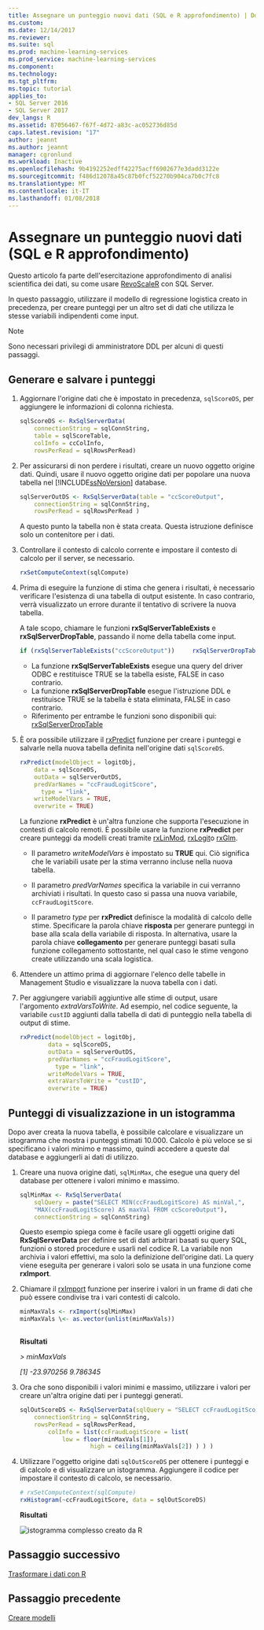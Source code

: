 ```yaml
---
title: Assegnare un punteggio nuovi dati (SQL e R approfondimento) | Documenti Microsoft
ms.custom: 
ms.date: 12/14/2017
ms.reviewer: 
ms.suite: sql
ms.prod: machine-learning-services
ms.prod_service: machine-learning-services
ms.component: 
ms.technology: 
ms.tgt_pltfrm: 
ms.topic: tutorial
applies_to:
- SQL Server 2016
- SQL Server 2017
dev_langs: R
ms.assetid: 87056467-f67f-4d72-a83c-ac052736d85d
caps.latest.revision: "17"
author: jeannt
ms.author: jeannt
manager: cgronlund
ms.workload: Inactive
ms.openlocfilehash: 9b4192252edff42275acff6902677e3dadd3122e
ms.sourcegitcommit: f486d12078a45c87b0fcf52270b904ca7b0c7fc8
ms.translationtype: MT
ms.contentlocale: it-IT
ms.lasthandoff: 01/08/2018
---
```

# <a name="score-new-data-sql-and-r-deep-dive"></a>Assegnare un punteggio nuovi dati (SQL e R approfondimento)

Questo articolo fa parte dell'esercitazione approfondimento di analisi scientifica dei dati, su come usare [RevoScaleR](https://docs.microsoft.com/machine-learning-server/r-reference/revoscaler/revoscaler) con SQL Server.

In questo passaggio, utilizzare il modello di regressione logistica creato in precedenza, per creare punteggi per un altro set di dati che utilizza le stesse variabili indipendenti come input.

> [!NOTE]
> Sono necessari privilegi di amministratore DDL per alcuni di questi passaggi.

## <a name="generate-and-save-scores"></a>Generare e salvare i punteggi
  
1. Aggiornare l'origine dati che è impostato in precedenza, `sqlScoreDS`, per aggiungere le informazioni di colonna richiesta.
  
    ```R
    sqlScoreDS <- RxSqlServerData(
        connectionString = sqlConnString,
        table = sqlScoreTable,
        colInfo = ccColInfo,
        rowsPerRead = sqlRowsPerRead)
    ```
  
2. Per assicurarsi di non perdere i risultati, creare un nuovo oggetto origine dati. Quindi, usare il nuovo oggetto origine dati per popolare una nuova tabella nel [!INCLUDE[ssNoVersion](../../includes/ssnoversion-md.md)] database.
  
    ```R
    sqlServerOutDS <- RxSqlServerData(table = "ccScoreOutput",
        connectionString = sqlConnString,
        rowsPerRead = sqlRowsPerRead )
    ```
    A questo punto la tabella non è stata creata. Questa istruzione definisce solo un contenitore per i dati.
     
3. Controllare il contesto di calcolo corrente e impostare il contesto di calcolo per il server, se necessario.
  
    ```R
    rxSetComputeContext(sqlCompute)
    ```
  
4. Prima di eseguire la funzione di stima che genera i risultati, è necessario verificare l'esistenza di una tabella di output esistente. In caso contrario, verrà visualizzato un errore durante il tentativo di scrivere la nuova tabella.
  
    A tale scopo, chiamare le funzioni **rxSqlServerTableExists** e **rxSqlServerDropTable**, passando il nome della tabella come input.
  
    ```R
    if (rxSqlServerTableExists("ccScoreOutput"))     rxSqlServerDropTable("ccScoreOutput")
    ```
  
    -  La funzione **rxSqlServerTableExists** esegue una query del driver ODBC e restituisce TRUE se la tabella esiste, FALSE in caso contrario.
    -  La funzione **rxSqlServerDropTable** esegue l'istruzione DDL e restituisce TRUE se la tabella è stata eliminata, FALSE in caso contrario.
    - Riferimento per entrambe le funzioni sono disponibili qui: [rxSqlServerDropTable](https://docs.microsoft.com/machine-learning-server/r-reference/revoscaler/rxsqlserverdroptable)
  
5. È ora possibile utilizzare il [rxPredict](https://docs.microsoft.com/machine-learning-server/r-reference/revoscaler/rxpredict) funzione per creare i punteggi e salvarle nella nuova tabella definita nell'origine dati `sqlScoreDS`.
  
    ```R
    rxPredict(modelObject = logitObj,
        data = sqlScoreDS,
        outData = sqlServerOutDS,
        predVarNames = "ccFraudLogitScore",
          type = "link",
        writeModelVars = TRUE,
        overwrite = TRUE)
    ```
  
    La funzione **rxPredict** è un'altra funzione che supporta l'esecuzione in contesti di calcolo remoti. È possibile usare la funzione **rxPredict** per creare punteggi da modelli creati tramite [rxLinMod](https://docs.microsoft.com/machine-learning-server/r-reference/revoscaler/rxlinmod), [rxLogit](https://docs.microsoft.com/machine-learning-server/r-reference/revoscaler/rxlogit)o [rxGlm](https://docs.microsoft.com/machine-learning-server/r-reference/revoscaler/rxglm).
  
    - Il parametro *writeModelVars* è impostato su **TRUE** qui. Ciò significa che le variabili usate per la stima verranno incluse nella nuova tabella.
  
    - Il parametro *predVarNames* specifica la variabile in cui verranno archiviati i risultati. In questo caso si passa una nuova variabile, `ccFraudLogitScore`.
  
    - Il parametro *type* per **rxPredict** definisce la modalità di calcolo delle stime. Specificare la parola chiave **risposta** per generare punteggi in base alla scala della variabile di risposta. In alternativa, usare la parola chiave **collegamento** per generare punteggi basati sulla funzione collegamento sottostante, nel qual caso le stime vengono create utilizzando una scala logistica.

6. Attendere un attimo prima di aggiornare l'elenco delle tabelle in Management Studio e visualizzare la nuova tabella con i dati.

7. Per aggiungere variabili aggiuntive alle stime di output, usare l'argomento *extraVarsToWrite*.  Ad esempio, nel codice seguente, la variabile `custID` aggiunti dalla tabella di dati di punteggio nella tabella di output di stime.
  
    ```R
    rxPredict(modelObject = logitObj,
            data = sqlScoreDS,
            outData = sqlServerOutDS,
            predVarNames = "ccFraudLogitScore",
              type = "link",
            writeModelVars = TRUE,
            extraVarsToWrite = "custID",
            overwrite = TRUE)
    ```

## <a name="display-scores-in-a-histogram"></a>Punteggi di visualizzazione in un istogramma

Dopo aver creata la nuova tabella, è possibile calcolare e visualizzare un istogramma che mostra i punteggi stimati 10.000. Calcolo è più veloce se si specificano i valori minimo e massimo, quindi accedere a queste dal database e aggiungerli ai dati di utilizzo.

1. Creare una nuova origine dati, `sqlMinMax`, che esegue una query del database per ottenere i valori minimo e massimo.
  
    ```R
    sqlMinMax <- RxSqlServerData(
        sqlQuery = paste("SELECT MIN(ccFraudLogitScore) AS minVal,",
        "MAX(ccFraudLogitScore) AS maxVal FROM ccScoreOutput"),
        connectionString = sqlConnString)
    ```

     Questo esempio spiega come è facile usare gli oggetti origine dati **RxSqlServerData** per definire set di dati arbitrari basati su query SQL, funzioni o stored procedure e usarli nel codice R. La variabile non archivia i valori effettivi, ma solo la definizione dell'origine dati. La query viene eseguita per generare i valori solo se usata in una funzione come **rxImport**.
      
2. Chiamare il [rxImport](https://docs.microsoft.com/machine-learning-server/r-reference/revoscaler/rximport) funzione per inserire i valori in un frame di dati che può essere condivise tra i vari contesti di calcolo.
  
    ```R
    minMaxVals <- rxImport(sqlMinMax)
    minMaxVals \<- as.vector(unlist(minMaxVals))
  
    ```
     **Risultati**
     
     *> minMaxVals*
     
     *[1] -23.970256   9.786345*
  
3. Ora che sono disponibili i valori minimi e massimo, utilizzare i valori per creare un'altra origine dati per i punteggi generati.
  
    ```R
    sqlOutScoreDS <- RxSqlServerData(sqlQuery = "SELECT ccFraudLogitScore FROM ccScoreOutput",
        connectionString = sqlConnString,
        rowsPerRead = sqlRowsPerRead,
            colInfo = list(ccFraudLogitScore = list(
                low = floor(minMaxVals[1]),
                        high = ceiling(minMaxVals[2]) ) ) )
    ```

4. Utilizzare l'oggetto origine dati `sqlOutScoreDS` per ottenere i punteggi e di calcolo e di visualizzare un istogramma. Aggiungere il codice per impostare il contesto di calcolo, se necessario.
  
    ```R
    # rxSetComputeContext(sqlCompute)
    rxHistogram(~ccFraudLogitScore, data = sqlOutScoreDS)
    ```
  
    **Risultati**
  
    ![istogramma complesso creato da R](media/rsql-sue-complex-histogram.png "istogramma complesso creato da R")
  
## <a name="next-step"></a>Passaggio successivo

[Trasformare i dati con R](../../advanced-analytics/tutorials/deepdive-transform-data-using-r.md)

## <a name="previous-step"></a>Passaggio precedente

[Creare modelli](../../advanced-analytics/tutorials/deepdive-create-models.md)


